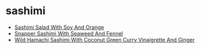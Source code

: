 # sashimi

 * [Sashimi Salad With Soy And Orange](index/s/sashimi-salad-with-soy-and-orange-51221630.json)
 * [Snapper Sashimi With Seaweed And Fennel](index/s/snapper-sashimi-with-seaweed-and-fennel-56389896.json)
 * [Wild Hamachi Sashimi With Coconut Green Curry Vinaigrette And Ginger](index/w/wild-hamachi-sashimi-with-coconut-green-curry-vinaigrette-and-ginger-238383.json)
